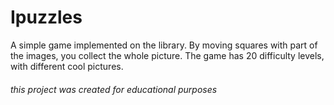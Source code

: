 # Ipuzzles

A simple game implemented on the library. By moving squares with part of the images, you collect the whole picture. 
The game has 20 difficulty levels, with different cool pictures.
###### this project was created for educational purposes
